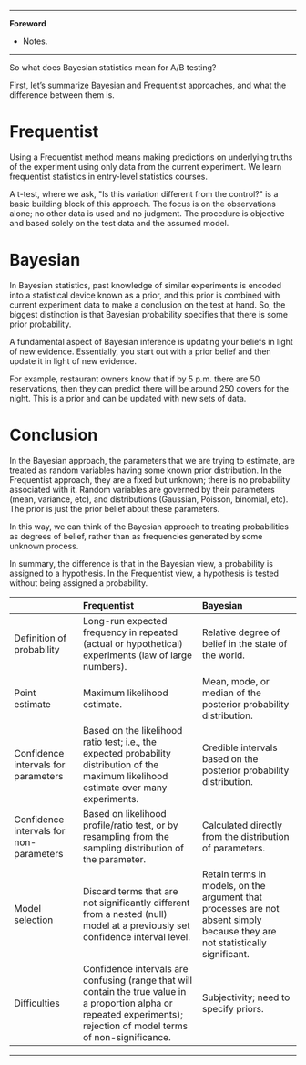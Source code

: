 <!-- -->
------------------------------------------------------------------------

**Foreword**

- Notes.

------------------------------------------------------------------------

So what does Bayesian statistics mean for A/B testing?

First, let’s summarize Bayesian and Frequentist approaches, and what the
difference between them is.

Frequentist
===========

Using a Frequentist method means making predictions on underlying truths of the experiment using only data from the current experiment. We learn frequentist statistics in entry-level statistics courses.

A t-test, where we ask, "Is this variation different from the control?" is a basic building block of this approach. The focus is on the observations alone; no other data is used and no judgment. The procedure is objective and based solely on the test data and the assumed model.

Bayesian
========

In Bayesian statistics, past knowledge of similar experiments is encoded into a statistical device known as a prior, and this prior is combined with current experiment data to make a conclusion on the test at hand. So, the biggest distinction is that Bayesian probability specifies that there is some prior probability.

A fundamental aspect of Bayesian inference is updating your beliefs in light of new evidence. Essentially, you start out with a prior belief and then update it in light of new evidence.

For example, restaurant owners know that if by 5 p.m. there are 50 reservations, then they can predict there will be around 250 covers for the night. This is a prior and can be updated with new sets of data.

Conclusion
==========

In the Bayesian approach, the parameters that we are trying to estimate, are treated as random variables having some known prior distribution. In the Frequentist approach, they are a fixed but unknown; there is no probability associated with it. Random variables are governed by their parameters (mean, variance, etc), and distributions (Gaussian, Poisson,
binomial, etc). The prior is just the prior belief about these
parameters.

In this way, we can think of the Bayesian approach to treating
probabilities as degrees of belief, rather than as frequencies generated by some unknown process.

In summary, the difference is that in the Bayesian view, a probability is assigned to a hypothesis. In the Frequentist view, a hypothesis is tested without being assigned a probability.

<table>
<thead>
<tr class="header">
<th></th>
<th align="left">Frequentist</th>
<th align="left">Bayesian</th>
</tr>
</thead>
<tbody>
<tr class="odd">
<td>Definition of probability</td>
<td align="left">Long-run expected frequency in repeated (actual or hypothetical) experiments (law of large numbers).</td>
<td align="left">Relative degree of belief in the state of the world.</td>
</tr>
<tr class="even">
<td>Point estimate</td>
<td align="left">Maximum likelihood estimate.</td>
<td align="left">Mean, mode, or median of the posterior probability distribution.</td>
</tr>
<tr class="odd">
<td>Confidence intervals for parameters</td>
<td align="left">Based on the likelihood ratio test; i.e., the expected probability distribution of the maximum likelihood estimate over many experiments.</td>
<td align="left">Credible intervals based on the posterior probability distribution.</td>
</tr>
<tr class="even">
<td>Confidence intervals for non-parameters</td>
<td align="left">Based on likelihood profile/ratio test, or by resampling from the sampling distribution of the parameter.</td>
<td align="left">Calculated directly from the distribution of parameters.</td>
</tr>
<tr class="odd">
<td>Model selection</td>
<td align="left">Discard terms that are not significantly different from a nested (null) model at a previously set confidence interval level.</td>
<td align="left">Retain terms in models, on the argument that processes are not absent simply because they are not statistically significant.</td>
</tr>
<tr class="even">
<td>Difficulties</td>
<td align="left">Confidence intervals are confusing (range that will contain the true value in a proportion alpha or repeated experiments); rejection of model terms of non-significance.</td>
<td align="left">Subjectivity; need to specify priors.</td>
</tr>
</tbody>
</table>

------------------------------------------------------------------------
